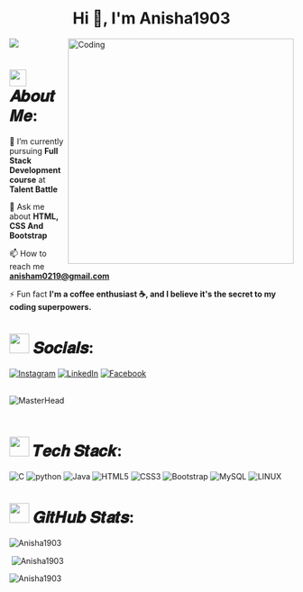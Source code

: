 <h1 align="center">Hi 👋, I'm Anisha1903</h1>
<img align="right" alt="Coding" width="400" src="https://cdn.dribbble.com/users/17707/screenshots/2413754/rrr.gif">

[![](https://visitcount.itsvg.in/api?id=Anisha1903&label=Profile%20Views&color=1&pretty=false)](https://visitcount.itsvg.in)

# <img src="https://media.giphy.com/media/hvRJCLFzcasrR4ia7z/giphy.gif" width="30px"> 𝑨𝒃𝒐𝒖𝒕 𝑴𝒆:

🌱 I’m currently pursuing **Full Stack Development course** at **Talent Battle**

💬 Ask me about **HTML, CSS And Bootstrap**

📫 How to reach me **anisham0219@gmail.com**

⚡ Fun fact **I'm a coffee enthusiast ☕, and I believe it's the secret to my coding superpowers.**


# <img src="https://media.giphy.com/media/uwmNTx7NaDbJnXlKbx/giphy.gif" width="35px"> 𝑺𝒐𝒄𝒊𝒂𝒍𝒔:
[![Instagram](https://img.shields.io/badge/Instagram-%23E4405F.svg?logo=Instagram&logoColor=white)](https://instagram.com/__anisha__19?igshid=MzNlNGNkZWQ4Mg==)
[![LinkedIn](https://img.shields.io/badge/LinkedIn-%230077B5.svg?logo=linkedin&logoColor=white)](https://www.linkedin.com/in/anisha-m-10b620236)
[![Facebook](https://img.shields.io/badge/Facebook-%231877F2.svg?logo=Facebook&logoColor=white)](https://www.facebook.com/anisha.m.16547?mibextid=ZbWKwL)
<br /> <br />

![MasterHead](https://www.themoontechnologies.com/images/banner-bg.gif)
<br /> <br />

# <img src="https://media.giphy.com/media/mAZf4H4Pi0wwlj3ZAw/giphy.gif" width="35px"> 𝑻𝒆𝒄𝒉 𝑺𝒕𝒂𝒄𝒌:
![C](https://img.shields.io/badge/c-%23A8B9CC.svg?style=for-the-badge&logo=c&logoColor=white)
![python](https://img.shields.io/badge/python-%233776AB.svg?style=for-the-badge&logo=python&logoColor=white)
![Java](https://img.shields.io/badge/java-%23ED8B00.svg?style=for-the-badge&logo=java&logoColor=white)
![HTML5](https://img.shields.io/badge/html5-%23E34F26.svg?style=for-the-badge&logo=html5&logoColor=white) 
![CSS3](https://img.shields.io/badge/css3-%231572B6.svg?style=for-the-badge&logo=css3&logoColor=white)
![Bootstrap](https://img.shields.io/badge/bootstrap-%23563D7C.svg?style=for-the-badge&logo=bootstrap&logoColor=white)
![MySQL](https://img.shields.io/badge/mysql-%2300f.svg?style=for-the-badge&logo=mysql&logoColor=white)
![LINUX](https://img.shields.io/badge/Linux-FCC624?style=for-the-badge&logo=linux&logoColor=black)

# <img src="https://media.giphy.com/media/PmdWKodlTy9dKJccrJ/giphy.gif" width="35px"> 𝑮𝒊𝒕𝑯𝒖𝒃 𝑺𝒕𝒂𝒕𝒔:


<p><img align="center" src="https://github-readme-stats.vercel.app/api/top-langs?username=Anisha1903&show_icons=true&locale=en&layout=compact" alt="Anisha1903" /></p>

<p>&nbsp;<img align="center" src="https://github-readme-stats.vercel.app/api?username=Anisha1903&show_icons=true&locale=en" alt="Anisha1903" /></p>

<p><img align="center" src="https://github-readme-streak-stats.herokuapp.com/?user=Anisha1903&" alt="Anisha1903" /></p>

